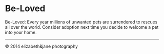 # Be-Loved

Be-Loved: Every year millions of unwanted pets are surrendered to rescues all over the world. Consider adoption next time you decide to welcome a pet into your home.

---

© 2014 elizabeth&jane photography

